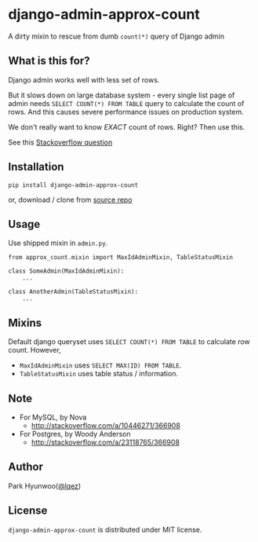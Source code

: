 django-admin-approx-count
=========================

A dirty mixin to rescue from dumb `count(*)` query of Django admin


What is this for?
-----------------

Django admin works well with less set of rows.

But it slows down on large database system - every single list page of admin needs `SELECT COUNT(*) FROM TABLE` query to calculate the count of rows.
And this causes severe performance issues on production system. 

We don't really want to know *EXACT* count of rows. Right? Then use this.

See this [Stackoverflow question](http://stackoverflow.com/questions/10433173/prevent-django-admin-from-running-select-count-on-the-list-form)


Installation
------------

    pip install django-admin-approx-count

or, download / clone from [source repo](https://github.com/lqez/django-admin-approx-count)


Usage
-----

Use shipped mixin in `admin.py`.

    from approx_count.mixin import MaxIdAdminMixin, TableStatusMixin

    class SomeAdmin(MaxIdAdminMixin):
        ...

    class AnotherAdmin(TableStatusMixin):
        ...


Mixins
------

Default django queryset uses `SELECT COUNT(*) FROM TABLE` to calculate row count. However,

 - `MaxIdAdminMixin` uses `SELECT MAX(ID) FROM TABLE`.
 - `TableStatusMixin` uses table status / information.


Note
----

 - For MySQL, by Nova
    - <http://stackoverflow.com/a/10446271/366908>
 - For Postgres, by Woody Anderson
    - <http://stackoverflow.com/a/23118765/366908>


Author
------

Park Hyunwoo([@lqez](https://twitter.com/lqez))


License
-------

`django-admin-approx-count` is distributed under MIT license.
